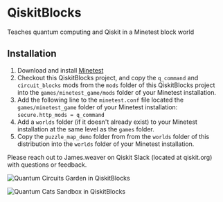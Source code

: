 # QiskitBlocks
Teaches quantum computing and Qiskit in a Minetest block world

## Installation
1. Download and install [Minetest](https://www.minetest.net/)
1. Checkout this QiskitBlocks project, and copy the `q_command` and `circuit_blocks` mods from 
the `mods` folder of this QiskitBlocks project into the `games/minetest_game/mods` folder of your 
Minetest installation.
1. Add the following line to the `minetest.conf` file located the `games/minetest_game` folder of 
your Minetest installation: `secure.http_mods = q_command`
1. Add a `worlds` folder (if it doesn't already exist) to your Minetest installation at the same 
level as the `games` folder. 
1. Copy the `puzzle_map_demo` folder from from the `worlds` folder of this distribution into 
the `worlds` folder of your Minetest installation.

Please reach out to James.weaver on Qiskit Slack (located at qiskit.org) with questions or feedback.

![Quantum Circuits Garden in QiskitBlocks](https://github.com/JavaFXpert/QiskitBlocks/raw/master/quantum_circuits_garden_screenshot.png)

![Quantum Cats Sandbox in QiskitBlocks](https://github.com/JavaFXpert/QiskitBlocks/raw/master/quantum_cats_sandbox_screenshot.png)